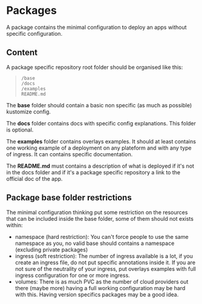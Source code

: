 # Packages

A package contains the minimal configuration to deploy an apps without specific configuration.

## Content

A package specific repository root folder should be organised like this:

> ```
> /base
> /docs
> /examples
> README.md
> ```

The **base** folder should contain a basic non specific (as much as possible) kustomize config.

The **docs** folder contains docs with specific config explanations. This folder is optional.

The **examples** folder contains overlays examples. It should at least contains one working example of a deployment on any plateform and with any type of ingress. It can contains specific documentation.

The **README.md** must contains a description of what is deployed if it's not in the docs folder and if it's a package specific repository a link to the official doc of the app.

## Package base folder restrictions

The minimal configuration thinking put some restriction on the resources that can be included inside the base folder, some of them should not exists within:

* namespace (hard restriction): You can't force people to use the same namespace as you, no valid base should contains a namespace (excluding private packages)
* ingress (soft restriction): The number of ingress available is a lot, if you create an ingress file, do not put specific annotations inside it. If you are not sure of the neutrality of your ingress, put overlays examples with full ingress configuration for one or more ingress.
* volumes: There is as much PVC as the number of cloud providers out there (maybe more) having a full working configuration may be hard with this. Having version specifics packages may be a good idea.